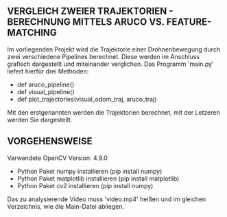 ## VERGLEICH ZWEIER TRAJEKTORIEN - BERECHNUNG MITTELS ARUCO VS. FEATURE-MATCHING

Im vorliegenden Projekt wird die Trajektorie einer Drohnenbewegung durch zwei verschiedene Pipelines berechnet. Diese werden im Anschluss grafisch dargestellt und miteinander verglichen.
Das Programm 'main.py' liefert hierfür drei Methoden:
- def aruco_pipeline()
- def visual_pipeline()
- def plot_trajectories(visual_odom_traj, aruco_traj)

Mit den erstgenannten werden die Trajektorien berechnet, mit der Letzeren werden Sie dargestellt.

## VORGEHENSWEISE

Verwendete OpenCV Version: 4.9.0

- Python Paket numpy installieren (pip install numpy)
- Python Paket matplotlib installieren (pip install matplotlib)
- Python Paket cv2 installieren (pip install numpy)

Das zu analysierende Video muss 'video.mp4' heißen und im gleichen Verzeichnis, wie die Main-Datei abliegen.
